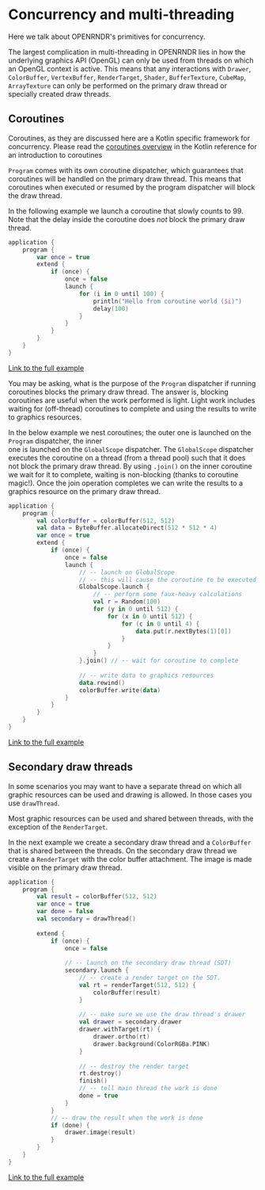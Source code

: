 
# Concurrency and multi-threading

Here we talk about OPENRNDR's primitives for concurrency.

The largest complication in multi-threading in OPENRNDR lies in how the underlying graphics API (OpenGL)
can only be used from threads on which an OpenGL context is active. This means that any interactions with `Drawer`,
`ColorBuffer`, `VertexBuffer`, `RenderTarget`, `Shader`, `BufferTexture`, `CubeMap`, `ArrayTexture` can only be 
performed on the primary draw thread or specially created draw threads. 

## Coroutines

Coroutines, as they are discussed here are a Kotlin specific framework for concurrency. Please read the 
[coroutines overview](https://kotlinlang.org/docs/reference/coroutines-overview.html) in the Kotlin reference for
an introduction to coroutines

`Program` comes with its own coroutine dispatcher, which guarantees that coroutines will be handled on the 
primary draw thread. This means that coroutines when executed or resumed by the program dispatcher will block the 
draw thread.

In the following example we launch a coroutine that slowly counts to 99. Note that the delay inside the 
coroutine does _not_ block the primary draw thread.

```kotlin
application {
    program {
        var once = true
        extend {
            if (once) {
                once = false
                launch {
                    for (i in 0 until 100) {
                        println("Hello from coroutine world ($i)")
                        delay(100)
                    }
                }
            }
        }
    }
}
```

[Link to the full example](https://github.com/openrndr/openrndr-examples/blob/master/src/main/kotlin/examples/06_Advanced_drawing/C06_Concurrency_and_multithreading000.kt)

You may be asking, what is the purpose of the `Program` dispatcher if running coroutines blocks the primary
draw thread. The answer is, blocking coroutines are useful when the work performed is light. Light work includes 
waiting for (off-thread) coroutines to complete and using the results to write to graphics resources.

In the below example we nest coroutines; the outer one is launched on the `Program` dispatcher, the inner  
 one is launched on the `GlobalScope` dispatcher. The `GlobalScope` dispatcher executes the coroutine on a thread
 (from a thread pool) such that it does not block the primary draw thread. By using `.join()` on the inner coroutine
 we wait for it to complete, waiting is non-blocking (thanks to coroutine magic!). Once the join operation completes 
 we can write the results to a graphics resource on the primary draw thread.

```kotlin
application {
    program {
        val colorBuffer = colorBuffer(512, 512)
        val data = ByteBuffer.allocateDirect(512 * 512 * 4)
        var once = true
        extend {
            if (once) {
                once = false
                launch {
                    // -- launch on GlobalScope
                    // -- this will cause the coroutine to be executed off-thread.
                    GlobalScope.launch {
                        // -- perform some faux-heavy calculations
                        val r = Random(100)
                        for (y in 0 until 512) {
                            for (x in 0 until 512) {
                                for (c in 0 until 4) {
                                    data.put(r.nextBytes(1)[0])
                                }
                            }
                        }
                    }.join() // -- wait for coroutine to complete
                    
                    // -- write data to graphics resources
                    data.rewind()
                    colorBuffer.write(data)
                }
            }
        }
    }
}
```

[Link to the full example](https://github.com/openrndr/openrndr-examples/blob/master/src/main/kotlin/examples/06_Advanced_drawing/C06_Concurrency_and_multithreading001.kt)

## Secondary draw threads

In some scenarios you may want to have a separate thread on which all graphic resources can be used and
drawing is allowed. In those cases you use `drawThread`.

Most graphic resources can be used and shared between threads, with the exception of the `RenderTarget`.

In the next example we create a secondary draw thread and a `ColorBuffer` that is shared between the threads.
On the secondary draw thread we create a `RenderTarget` with the color buffer attachment. The image is made visible
on the primary draw thread.

```kotlin
application {
    program {
        val result = colorBuffer(512, 512)
        var once = true
        var done = false
        val secondary = drawThread()
        
        extend {
            if (once) {
                once = false
                
                // -- launch on the secondary draw thread (SDT)
                secondary.launch {
                    // -- create a render target on the SDT.
                    val rt = renderTarget(512, 512) {
                        colorBuffer(result)
                    }
                    
                    // -- make sure we use the draw thread's drawer
                    val drawer = secondary.drawer
                    drawer.withTarget(rt) {
                        drawer.ortho(rt)
                        drawer.background(ColorRGBa.PINK)
                    }
                    
                    // -- destroy the render target
                    rt.destroy()
                    finish()
                    // -- tell main thread the work is done
                    done = true
                }
            }
            // -- draw the result when the work is done
            if (done) {
                drawer.image(result)
            }
        }
    }
}
```

[Link to the full example](https://github.com/openrndr/openrndr-examples/blob/master/src/main/kotlin/examples/06_Advanced_drawing/C06_Concurrency_and_multithreading002.kt)
